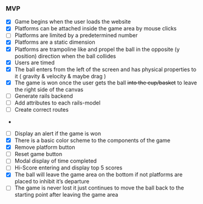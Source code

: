 ### MVP
- [x] Game begins when the user loads the website
- [x] Platforms can be attached inside the game area by mouse clicks
- [ ] Platforms are limited by a predetermined number
- [x] Platforms are a static dimension
- [x] Platforms are trampoline like and propel the ball in the opposite (y position) direction when the ball collides
- [x] Users are timed
- [x] The ball enters from the left of the screen and has physical properties to it ( gravity & velocity & maybe drag )
- [x] The game is won once the user gets the ball ~~into the cup/basket~~  to leave the right side of the canvas
- [ ] Generate rails backend
- [ ] Add attributes to each rails-model 
- [ ] Create correct routes
-
- [ ] Display an alert if the game is won
- [x] There is a basic color scheme to the components of the game
- [x] Remove platform button
- [ ] Reset game button
- [ ] Modal display of time completed
- [ ] Hi-Score entering and display top 5 scores
- [x] The ball will leave the game area on the bottom if not platforms are placed to inhibit it’s departure
- [ ] The game is never lost it just continues to move the ball back to the starting point after leaving the game area
